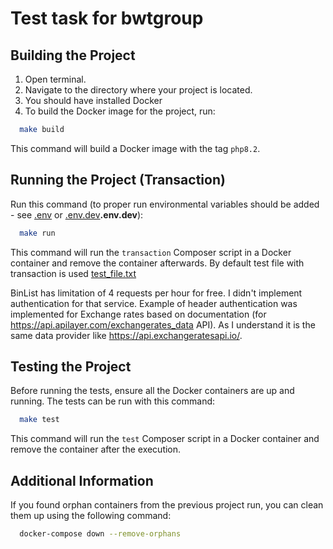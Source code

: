 # Test task for bwtgroup


## Building the Project

1. Open terminal.
2. Navigate to the directory where your project is located.
3. You should have installed Docker
4. To build the Docker image for the project, run:

```bash
  make build
```

This command will build a Docker image with the tag `php8.2`.

## Running the Project (Transaction)

Run this command (to proper run environmental variables should be added - see [.env](.env) or [.env.dev](.env.dev)**.env.dev**):

```bash
  make run
```

This command will run the `transaction` Composer script in a Docker container and remove the container afterwards.
By default test file with transaction is used [test_file.txt](test_file.txt)

BinList has limitation of 4 requests per hour for free. I didn't implement authentication for that service. 
Example of header authentication was implemented for Exchange rates based on documentation (for https://api.apilayer.com/exchangerates_data API). 
As I understand it is the same data provider like https://api.exchangeratesapi.io/.

## Testing the Project

Before running the tests, ensure all the Docker containers are up and running. The tests can be run with this command:

```bash
  make test
```

This command will run the `test` Composer script in a Docker container and remove the container after the execution.

## Additional Information

If you found orphan containers from the previous project run, you can clean them up using the following command:

```bash
  docker-compose down --remove-orphans
```
